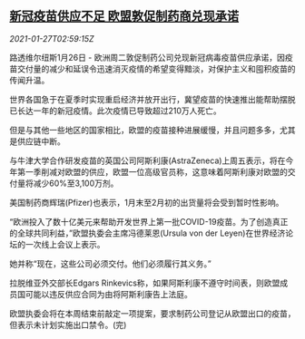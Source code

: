 <!--1611717797000-->
[新冠疫苗供应不足 欧盟敦促制药商兑现承诺](https://cn.reuters.com/article/eu-covid-vaccine-0127-idCNKBS29W09M)
------

<div><i>2021-01-27T02:59:15Z</i></div><p>路透维尔纽斯1月26日 - 欧洲周二敦促制药公司兑现新冠病毒疫苗供应承诺，因疫苗交付量的减少和延误令迅速消灭疫情的希望变得黯淡，对保护主义和囤积疫苗的传闻升温。</p><p>世界各国急于在夏季时实现重启经济并放开出行，冀望疫苗的快速推出能帮助摆脱已长达一年的新冠疫情。此次疫情已导致超过210万人死亡。</p><p>但是与其他一些地区的国家相比，欧盟的疫苗接种进展缓慢，并且问题多多，尤其是供应链中断。</p><p>与牛津大学合作研发疫苗的英国公司阿斯利康(AstraZeneca)上周五表示，将在今年第一季削减对欧盟的供应，欧盟一位高级官员称，这意味着阿斯利康对欧盟的交付量将减少60%至3,100万剂。</p><p>美国制药商辉瑞(Pfizer)也表示，1月末至2月初的出货量将会受到暂时性影响。</p><p>“欧洲投入了数十亿美元来帮助开发世界上第一批COVID-19疫苗。为了创造真正的全球共同利益，”欧盟执委会主席冯德莱恩(Ursula von der Leyen)在世界经济论坛的一次线上会议上表示。</p><p>她并称“现在，这些公司必须交付。他们必须履行其义务。”</p><p>拉脱维亚外交部长Edgars Rinkevics称，如果阿斯利康不遵守时间表，则欧盟成员国可能以违反供应合同为由将阿斯利康告上法庭。</p><p>欧盟执委会将在本周结束前敲定一项提案，要求制药公司登记从欧盟出口的疫苗，但表示未计划实施出口禁令。(完)</p>
